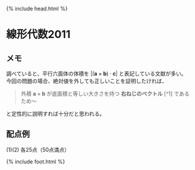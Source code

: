 {% include head.html %}

# 線形代数2011
## メモ
調べていると、平行六面体の体積を $|(\mathbf{a}\times\mathbf{b}) \cdot \mathbf{c}|$ と表記している文献が多い。  
今回の問題の場合、絶対値を外しても正しいことを証明したければ、

> 外積 $\mathbf{a}\times\mathbf{b}$ が底面積と等しい大きさを持つ **右ねじのベクトル** \[^1] であるため〜

と定性的に説明すれば十分だと思われる。

[^1]: 右ねじが進む方向のベクトル

## 配点例
(1)(2) 各25点（50点満点）

{% include foot.html %}
